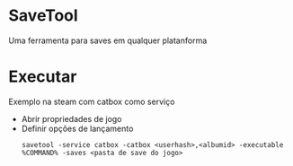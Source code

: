 # SaveTool
Uma ferramenta para saves em qualquer platanforma

# Executar
Exemplo na steam com catbox como serviço
- Abrir propriedades de jogo
- Definir opções de lançamento
    ```
    savetool -service catbox -catbox <userhash>,<albumid> -executable %COMMAND% -saves <pasta de save do jogo>
    ```

